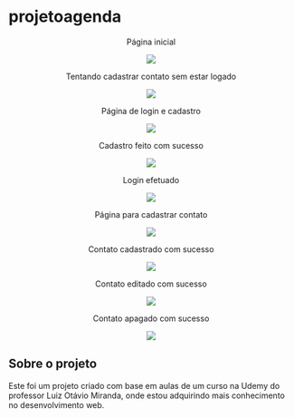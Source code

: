 # projetoagenda
<p align="center">Página inicial</p>
<div align="center">
<img src="https://user-images.githubusercontent.com/86668032/176561381-fc62c6d1-991e-4465-9f91-2ff8b781c1b2.png"/>
</div>
<p align="center">Tentando cadastrar contato sem estar logado</p>
<div align="center">
<img src="https://user-images.githubusercontent.com/86668032/176561402-27b9ef40-4607-4c35-82ae-46ecb1b3bc6d.png"/>
</div>
<p align="center">Página de login e cadastro</p>
<div align="center">
<img src="https://user-images.githubusercontent.com/86668032/176561448-3a927041-9bf0-494e-ae54-90e87beb6efb.png"/>
</div>
<p align="center">Cadastro feito com sucesso</p>
<div align="center">
<img src="https://user-images.githubusercontent.com/86668032/176561460-6c4e2073-176d-40bc-9d63-3639d79014c6.png"/>
</div>
<p align="center">Login efetuado</p>
<div align="center">
<img src="https://user-images.githubusercontent.com/86668032/176561476-2d36fb89-362a-4126-a13a-9bd466c916db.png"/>
</div>
<p align="center">Página para cadastrar contato</p>
<div align="center">
<img src="https://user-images.githubusercontent.com/86668032/176561487-77c44821-6639-4734-afdd-49b25d049643.png"/>
</div>
<p align="center">Contato cadastrado com sucesso</p>
<div align="center">
<img src="https://user-images.githubusercontent.com/86668032/176561502-f8ca93db-4cf3-4000-9d71-462f3e008d61.png"/>
</div>
<p align="center">Contato editado com sucesso</p>
<div align="center">
<img src="https://user-images.githubusercontent.com/86668032/176561518-d29b769f-e7bc-4870-a3df-a78966da66db.png"/>
</div>
<p align="center">Contato apagado com sucesso</p>
<div align="center">
<img src="https://user-images.githubusercontent.com/86668032/176561538-8952ad74-5087-4b62-ae00-780282113641.png"/>
</div>

<h2>Sobre o projeto</h2>
<p>Este foi um projeto criado com base em aulas de um curso na Udemy do professor Luiz Otávio Miranda, onde estou adquirindo mais conhecimento no desenvolvimento web.</p>
